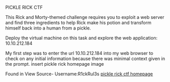 PICKLE RICK CTF

This Rick and Morty-themed challenge requires you to exploit a web server and find three ingredients to help Rick make his potion and transform himself back into a human from a pickle.

Deploy the virtual machine on this task and explore the web application: 10.10.212.184

My first step was to enter the url 10.10.212.184 into my web browser to check on any initial information because there was minimal context given in the prompt.
insert pickle rick homepage image

Found in View Source- Username:R1ckRul3s
[pickle rick ctf homepage](https://github.com/Cody-Rochester/Obsidian-git-sync/assets/107632714/5fc63bc0-8f3e-4e65-9299-136c1836c6dc)

